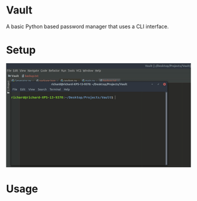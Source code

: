 # Vault

A basic Python based password manager that uses a CLI interface.

# Setup

![](/img/setup.gif)

# Usage

